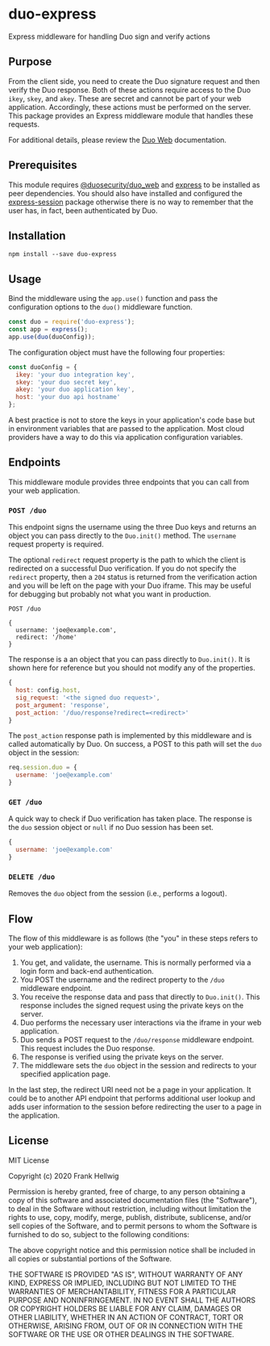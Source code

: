 # duo-express

Express middleware for handling Duo sign and verify actions

## Purpose

From the client side, you need to create the Duo signature request and then verify the Duo response. Both of these actions require access to the Duo `ikey`, `skey`, and `akey`. These are secret and cannot be part of your web application. Accordingly, these actions must be performed on the server. This package provides an Express middleware module that handles these requests.

For additional details, please review the [Duo Web](https://duo.com/docs/duoweb) documentation.

## Prerequisites

This module requires [@duosecurity/duo_web](https://www.npmjs.com/package/@duosecurity/duo_web) and [express](https://www.npmjs.com/package/express) to be installed as peer dependencies. You should also have installed and configured the [express-session](https://www.npmjs.com/package/express-session) package otherwise there is no way to remember that the user has, in fact, been authenticated by Duo.

## Installation

```
npm install --save duo-express
```

## Usage

Bind the middleware using the `app.use()` function and pass the configuration options to the `duo()` middleware function.

```javascript
const duo = require('duo-express');
const app = express();
app.use(duo(duoConfig));
```

The configuration object must have the following four properties:

```javascript
const duoConfig = {
  ikey: 'your duo integration key',
  skey: 'your duo secret key',
  akey: 'your duo application key',
  host: 'your duo api hostname'
};
```

A best practice is not to store the keys in your application's code base but in environment variables that are passed to the application. Most cloud providers have a way to do this via application configuration variables.

## Endpoints

This middleware module provides three endpoints that you can call from your web application.

### `POST /duo`

This endpoint signs the username using the three Duo keys and returns an object you can pass directly to the `Duo.init()` method. The `username` request property is required.

The optional `redirect` request property is the path to which the client is redirected on a successful Duo verification. If you do not specify the `redirect` property, then a `204` status is returned from the verification action and you will be left on the page with your Duo iframe. This may be useful for debugging but probably not what you want in production.
```
POST /duo

{
  username: 'joe@example.com',
  redirect: '/home'
}
```

The response is a an object that you can pass directly to `Duo.init()`. It is shown here for reference but you should not modify any of the properties.

```javascript
{
  host: config.host,
  sig_request: '<the signed duo request>',
  post_argument: 'response',
  post_action: '/duo/response?redirect=<redirect>'
}
```

The `post_action` response path is implemented by this middleware and is called automatically by Duo. On success, a POST to this path will set the `duo` object in the session:

```javascript
req.session.duo = {
  username: 'joe@example.com'
}
```

### `GET /duo`

A quick way to check if Duo verification has taken place. The response is the `duo` session object or `null` if no Duo session has been set.

```javascript
{
  username: 'joe@example.com'
}
```

### `DELETE /duo`

Removes the `duo` object from the session (i.e., performs a logout).

## Flow

The flow of this middleware is as follows (the "you" in these steps refers to your web application):

1. You get, and validate, the username. This is normally performed via a login form and back-end authentication.
2. You POST the username and the redirect property to the `/duo` middleware endpoint.
3. You receive the response data and pass that directly to `Duo.init()`. This response includes the signed request using the private keys on the server.
4. Duo performs the necessary user interactions via the iframe in your web application.
5. Duo sends a POST request to the `/duo/response` middleware endpoint. This request includes the Duo response.
6. The response is verified using the private keys on the server.
7. The middleware sets the `duo` object in the session and redirects to your specified application page.

In the last step, the redirect URI need not be a page in your application. It could be to another API endpoint that performs additional user lookup and adds user information to the session before redirecting the user to a page in the application.

## License

MIT License

Copyright (c) 2020 Frank Hellwig

Permission is hereby granted, free of charge, to any person obtaining a copy
of this software and associated documentation files (the "Software"), to deal
in the Software without restriction, including without limitation the rights
to use, copy, modify, merge, publish, distribute, sublicense, and/or sell
copies of the Software, and to permit persons to whom the Software is
furnished to do so, subject to the following conditions:

The above copyright notice and this permission notice shall be included in all
copies or substantial portions of the Software.

THE SOFTWARE IS PROVIDED "AS IS", WITHOUT WARRANTY OF ANY KIND, EXPRESS OR
IMPLIED, INCLUDING BUT NOT LIMITED TO THE WARRANTIES OF MERCHANTABILITY,
FITNESS FOR A PARTICULAR PURPOSE AND NONINFRINGEMENT. IN NO EVENT SHALL THE
AUTHORS OR COPYRIGHT HOLDERS BE LIABLE FOR ANY CLAIM, DAMAGES OR OTHER
LIABILITY, WHETHER IN AN ACTION OF CONTRACT, TORT OR OTHERWISE, ARISING FROM,
OUT OF OR IN CONNECTION WITH THE SOFTWARE OR THE USE OR OTHER DEALINGS IN THE
SOFTWARE.
